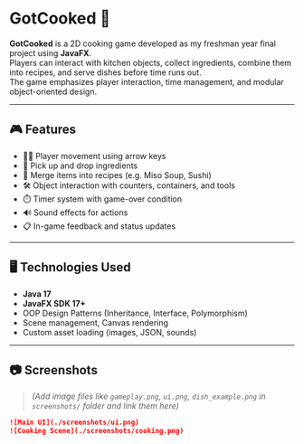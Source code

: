 # GotCooked 🍳

**GotCooked** is a 2D cooking game developed as my freshman year final project using **JavaFX**.  
Players can interact with kitchen objects, collect ingredients, combine them into recipes, and serve dishes before time runs out.  
The game emphasizes player interaction, time management, and modular object-oriented design.

---

## 🎮 Features

- 🧍‍♂️ Player movement using arrow keys
- 🧂 Pick up and drop ingredients
- 🍲 Merge items into recipes (e.g. Miso Soup, Sushi)
- 🛠️ Object interaction with counters, containers, and tools
- ⏱️ Timer system with game-over condition
- 🔊 Sound effects for actions
- 📋 In-game feedback and status updates

---

## 🖥️ Technologies Used

- **Java 17**
- **JavaFX SDK 17+**
- OOP Design Patterns (Inheritance, Interface, Polymorphism)
- Scene management, Canvas rendering
- Custom asset loading (images, JSON, sounds)

---

## 📷 Screenshots

> *(Add image files like `gameplay.png`, `ui.png`, `dish_example.png` in `screenshots/` folder and link them here)*

```markdown
![Main UI](./screenshots/ui.png)
![Cooking Scene](./screenshots/cooking.png)

